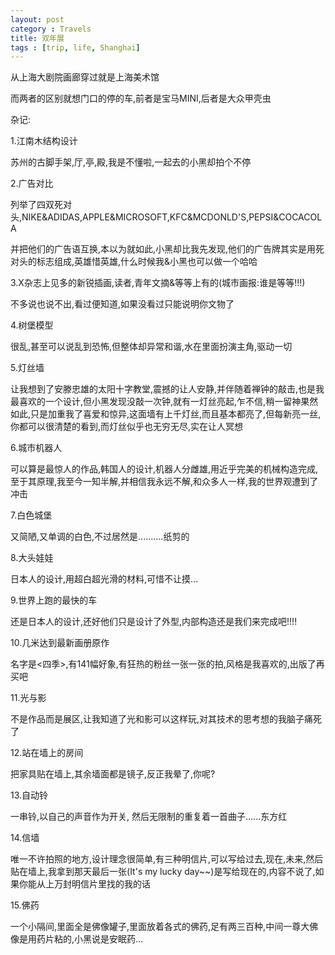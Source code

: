 ```yaml
---
layout: post
category : Travels
title: 双年展
tags : [trip, life, Shanghai]
---
```




从上海大剧院画廊穿过就是上海美术馆

而两者的区别就想门口的停的车,前者是宝马MINI,后者是大众甲壳虫

杂记:

1.江南木结构设计 

苏州的古脚手架,厅,亭,殿,我是不懂啦,一起去的小黑却拍个不停

2.广告对比

列举了四双死对头,NIKE&ADIDAS,APPLE&MICROSOFT,KFC&MCDONLD'S,PEPSI&COCACOLA

并把他们的广告语互换,本以为就如此,小黑却比我先发现,他们的广告牌其实是用死对头的标志组成,英雄惜英雄,什么时候我&小黑也可以做一个哈哈

3.X杂志上见多的新锐插画,读者,青年文摘&等等上有的(城市画报:谁是等等!!!)

不多说也说不出,看过便知道,如果没看过只能说明你文物了

4.树堡模型

很乱,甚至可以说乱到恐怖,但整体却异常和谐,水在里面扮演主角,驱动一切

5.灯丝墙

让我想到了安滕忠雄的太阳十字教堂,震撼的让人安静,并伴随着禅钟的敲击,也是我最喜欢的一个设计,但小黑发现没敲一次钟,就有一灯丝亮起,乍不信,稍一留神果然如此,只是加重我了喜爱和惊异,这面墙有上千灯丝,而且基本都亮了,但每新亮一丝,你都可以很清楚的看到,而灯丝似乎也无穷无尽,实在让人冥想

6.城市机器人

可以算是最惊人的作品,韩国人的设计,机器人分雌雄,用近乎完美的机械构造完成,至于其原理,我至今一知半解,并相信我永远不解,和众多人一样,我的世界观遭到了冲击

7.白色城堡

又简陋,又单调的白色,不过居然是..........纸剪的

8.大头娃娃

日本人的设计,用超白超光滑的材料,可惜不让摸...

9.世界上跑的最快的车

还是日本人的设计,还好他们只是设计了外型,内部构造还是我们来完成吧!!!!

10.几米达到最新画册原作

名字是<四季>,有141幅好象,有狂热的粉丝一张一张的拍,风格是我喜欢的,出版了再买吧

11.光与影

不是作品而是展区,让我知道了光和影可以这样玩,对其技术的思考想的我脑子痛死了

12.站在墙上的房间

把家具贴在墙上,其余墙面都是镜子,反正我晕了,你呢?

13.自动铃

一串铃,以自己的声音作为开关, 然后无限制的重复着一首曲子......东方红

14.信墙

唯一不许拍照的地方,设计理念很简单,有三种明信片,可以写给过去,现在,未来,然后贴在墙上,我拿到那天最后一张(It's my lucky day~~)是写给现在的,内容不说了,如果你能从上万封明信片里找的我的话

15.佛药

一个小隔间,里面全是佛像罐子,里面放着各式的佛药,足有两三百种,中间一尊大佛像是用药片粘的,小黑说是安眠药...